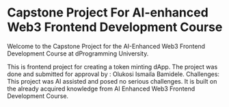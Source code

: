 # Capstone Project For AI-enhanced Web3 Frontend Development Course
Welcome to the Capstone Project for the AI-Enhanced Web3 Frontend Development Course at dProgramming University. 

This is frontend project for creating a token minting dApp. The project was done and submitted for approval by :
Olukosi Ismaila Bamidele.
Challenges: This project was AI assisted and posed no serious challenges. It is built on the already acquired knowledge from AI Enhanced Web3 Frontend Development Course.
